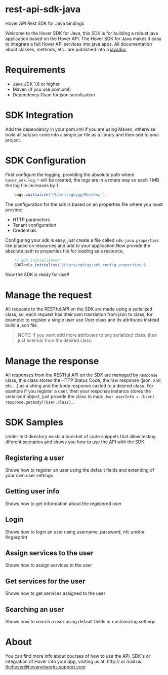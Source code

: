 rest-api-sdk-java
=================

Hover API Rest SDK for Java bindings 

Welcome to the Hover SDK for Java, this SDK is for building a robust java application based on the Hover API.
The Hover SDK for Java makes it easy to integrate a full Hover API services into java apps.
All documentation about classes, methods, etc.. are published into a [javadoc](https://zgbjgg.github.io/rest-api-sdk-java/ "REST API Hover SDK for Java Bindings")

Requirements
============

* Java JDK 1.6 or higher
* Maven (if you use pom.xml)
* Dependency Gson for json serialization

SDK Integration
===============

Add the dependency in your pom.xml if you are using Maven, otherwise build all sdk/src code into a single jar file as
a library and then add to your project.

SDK Configuration
=================

First configure the logging, providing the absolute path where `hover_sdk.log.*` will be created, the logs are in a 
rotate way so each 1 MB the log file increases by 1
```java
	Logs.initialize("/Users/zgbjgg/Desktop");
```

The configuration for the sdk is based on an properties file where you must provide:

* HTTP parameters
* Tenant configuration
* Credentials

Configuring your sdk is easy, just create a file called `sdk-java.properties` like placed on resources and add to your application.Now provide the absolute path to properties file for loading as a resource,
```java
	// SDK initializaton
	SDKTools.initialize("/Users/zgbjgg/sdk_config.properties");
```
Now the SDK is ready for use!!

Manage the request
===================

All requests to the RESTful API on the SDK are made using a serialized class, so, each request has their own translation
from json to class, for example: to register a single user use User class and its attributes instead build a json file.

> 	NOTE: If you want add more attributes to any serialized class, then just extends from the desired class.

Manage the response
======================

All responses from the RESTful API on the SDK are managed by ```Response``` class, this class stores the HTTP Status Code, the raw response (json, xml, etc ...)  as a string and the body response casted to a desired class.
For example if you register a user, then your response instance stores the serialized object, just provide the class to map:
`User userInfo = (User) response.getBodyT(User.class);`.


SDK Samples
====================

Under test directory exists a bunchet of code snippets that allow testing diferent scenarios and shows you how to use the API with the SDK.

Registering a user
------
Shows how to register an user using the default fields and extending of your own user settings

Getting user info
------
Shows how to get information about the registered user

Login 
------
Shows how to login an user using username, password, nfc and/or fingerprint

Assign services to the user
------
Shows how to assign services to the user

Get services for the user
------
Shows how to get services assigned to the user

Searching an user
------
Shows how to search a user using default fields or customizing settings

About
=====

You can find more info about courses of how to use the API, SDK's or integration of Hover into your app,
visiting us at: http:// or mail us: thehover@hovanetworks.support.com

